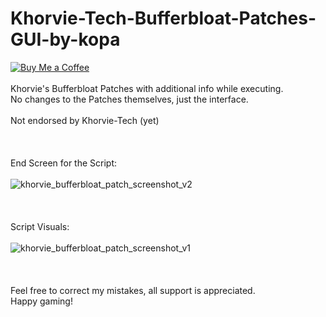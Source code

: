 # Khorvie-Tech-Bufferbloat-Patches-GUI-by-kopa
[![Buy Me a Coffee](https://www.buymeacoffee.com/assets/img/custom_images/orange_img.png)](https://www.buymeacoffee.com/fat_kopa)
<br>
<br>
Khorvie's Bufferbloat Patches with additional info while executing.
<br>
No changes to the Patches themselves, just the interface.
<br>
<br>
Not endorsed by Khorvie-Tech (yet)
<br>
<br>
<br>
<br>
End Screen for the Script:
<br>
<br>
![khorvie_bufferbloat_patch_screenshot_v2](https://github.com/user-attachments/assets/5fea85ef-1e2a-430a-96b4-97550a45dadf)
<br>
<br>
<br>
<br>
Script Visuals:
<br>
<br>
![khorvie_bufferbloat_patch_screenshot_v1](https://github.com/user-attachments/assets/cee75c3b-d6b0-42b4-9cf5-5df051b4aa8b)
<br>
<br>
<br>
<br>
Feel free to correct my mistakes, all support is appreciated.
<br>
Happy gaming!
<br>
